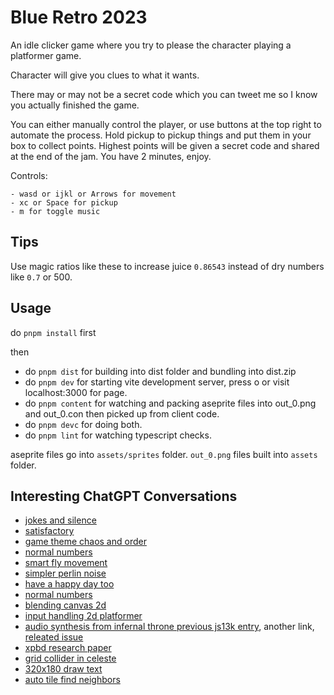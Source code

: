 # Blue Retro 2023

An idle clicker game where you try to please the character playing a platformer game.

Character will give you clues to what it wants. 

There may or may not be a secret code which you can tweet me so I know you actually finished the game.

You can either manually control the player, or use buttons at the top right to automate the process. Hold pickup to pickup things and put them in your box to collect points. Highest points will be given a secret code and shared at the end of the jam. You have 2 minutes, enjoy.

  Controls:

    - wasd or ijkl or Arrows for movement
    - xc or Space for pickup
    - m for toggle music

## Tips

Use magic ratios like these to increase juice `0.86543` instead of dry numbers like `0.7` or 500.


## Usage

do `pnpm install` first

then

- do `pnpm dist` for building into dist folder and bundling into dist.zip
- do `pnpm dev` for starting vite development server, press o or visit localhost:3000 for page.
- do `pnpm content` for watching and packing aseprite files into out_0.png and out_0.con then picked up from client code.
- do `pnpm devc` for doing both.
- do `pnpm lint` for watching typescript checks.

aseprite files go into `assets/sprites` folder. `out_0.png` files built into `assets` folder.


## Interesting ChatGPT Conversations
- [jokes and silence](https://chat.openai.com/share/98466d46-7fae-4478-9bae-5383720790e4)
- [satisfactory](https://chat.openai.com/share/08945156-4feb-4c3e-ae9c-fb66ef9e89f8)
- [game theme chaos and order](https://chat.openai.com/share/9cef6b75-dfcd-4ff3-9b3f-b3f7bbc8c0db)
- [normal numbers](https://chat.openai.com/share/6b1f9b25-7922-4a01-b10c-a8e1f18ee27a)
- [smart fly movement](https://chat.openai.com/share/27f6085e-3911-4944-b805-580f9aeb007a)
- [simpler perlin noise](https://chat.openai.com/share/37a84a0b-9180-48df-9e2f-e49fb887a5bd)
- [have a happy day too](https://chat.openai.com/share/9e8b39b4-23fb-41f6-82c7-5b3c42c09dcb)
- [normal numbers](https://chat.openai.com/share/fdf4ffef-13ac-4e6c-9ba6-4d3915e7184d)
- [blending canvas 2d](https://chat.openai.com/share/9f0fbf85-231c-4c08-a912-4457e9c5f0b7)
- [input handling 2d platformer](https://chat.openai.com/share/e35a861b-0d02-4f28-897f-d1afb5a6b95e)
- [audio synthesis from infernal throne previous js13k entry](https://chat.openai.com/share/957a3f2c-2d05-4ed2-885c-3c8af7c7caf9), another link, [releated issue](https://github.com/arikwex/infernal-sigil/issues/2)
- [xpbd research paper](https://chat.openai.com/share/ca063af5-3bc5-4b23-98f1-ffa385a3d7bd)
- [grid collider in celeste](https://chat.openai.com/share/8acb4217-a7c8-4d0f-b195-976dff67661c)
- [320x180 draw text](https://chat.openai.com/share/5a07abdb-a8d7-446e-80c4-7adea4badd7f)
- [auto tile find neighbors](https://chat.openai.com/share/ff6e1910-1ecf-4556-81f4-5b9e084fd962)
